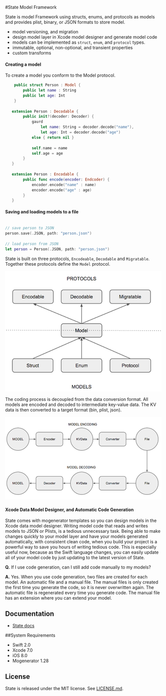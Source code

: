 #State Model Framework

State is model Framework using structs, enums, and protocols as models and provides plist, binary, or JSON formats to store model.

- model versioning, and migration
- design model layer in Xcode model designer and generate model code
- models can be implemented as `struct`, `enum`, and `protocol` types.
- immutable, optional, non-optional, and transient properties
- custom transforms

#### Creating a model

To create a model you conform to the Model protocol.

```swift
    public struct Person : Model {
        public let name : String
        public let age: Int
    }

   extension Person : Decodable {
        public init?(decoder: Decoder) {
            gaurd
                let name: String = decoder.decode("name"),
                let age: Int = decoder.decode("age")
            else { return nil }

            self.name = name
            self.age = age
        }
   }

   extension Person : Encodable {
        public func encode(encoder: Endcoder) {
            encoder.encode("name" : name)
            encoder.encode("age" : age)
        }
   }

```

#### Saving and loading models to a file
```swift

// save person to JSON
person.save(.JSON, path: "person.json")

// load person from JSON
let person = Person(.JSON, path: "person.json")


```


State is built on three protocols, `Encodeable`, `Decodable` and `Migratable`.  Together these protocols define the `Model` protocol.

![<Protocol Oriented>](Docs/Resources/diag2.png)



 The coding process is decoupled from the data conversion format. All models are encoded and decoded to intermediate key-value data. The KV data is then converted to a target format (bin, plist, json).

![<Protocol Oriented>](Docs/Resources/diag4.png)


#### Xcode Data Model Designer, and Automatic Code Generation
State comes with mogenerator templates so you can design models in the Xcode data model designer.  Writing model code that reads and writes models to JSON or Plists, is a tedious unnecessary task. Being able to make changes quickly to your model layer and have your models generated automatically, with consistent clean code, when you build your project is a powerful way to save you hours of writing tedious code. This is especially useful now, because as the Swift language changes, you can easily update all of your model code by just updating to the latest version of State.

**Q.** If I use code generation, can I still add code manually to my models?

**A.** Yes. When you use code generation, two files are created for each model. An automatic file and a manual file. The manual files is only created the first time you generate the code, so it is never overwritten again. The automatic file is regenerated every time you generate code. The manual file has an extension where you can extend your model.

## Documentation
- [ State docs](Docs/)

##System Requirements
- Swift 2.0
- Xcode 7.0
- iOS 8.0
- Mogenerator 1.28

## License

State is released under the MIT license. See
[LICENSE.md](https://github.com/STLabs/State/blob/master/LICENSE).
